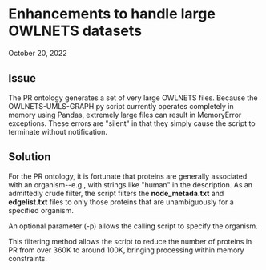 # Enhancements to handle large OWLNETS datasets
October 20, 2022

## Issue
The PR ontology generates a set of very large OWLNETS files. 
Because the OWLNETS-UMLS-GRAPH.py script currently operates completely
in memory using Pandas, extremely large files can result in MemoryError 
exceptions. These errors are "silent" in that they simply cause the 
script to terminate without notification.

## Solution
For the PR ontology, it is fortunate that proteins are generally 
associated with an organism--e.g., with strings like "human" in the
description. As an admittedly crude filter, the script filters the
**node_metada.txt** and **edgelist.txt** files to only those proteins
that are unambiguously for a specified organism.

An optional parameter (-p) allows the calling script to specify the organism.

This filtering method allows the script to reduce the number of 
proteins in PR from over 360K to around 100K, bringing processing
within memory constraints.
